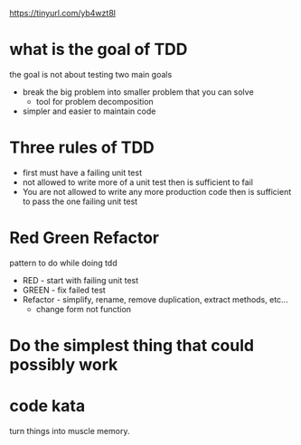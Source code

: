 https://tinyurl.com/yb4wzt8l

# what is the goal of TDD
the goal is not about testing
two main goals
* break the big problem into smaller problem that you can solve
    * tool for problem decomposition
* simpler and easier to maintain code

# Three rules of TDD
* first must have a failing unit test
* not allowed to write more of a unit test then is sufficient to fail
* You are not allowed to write any more production code then is sufficient to pass the one failing unit test

# Red Green Refactor
pattern to do while doing tdd
* RED - start with failing unit test
* GREEN - fix failed test
* Refactor - simplify, rename, remove duplication, extract methods, etc...
    * change form not function

# Do the simplest thing that could possibly work

# code kata
turn things into muscle memory.

